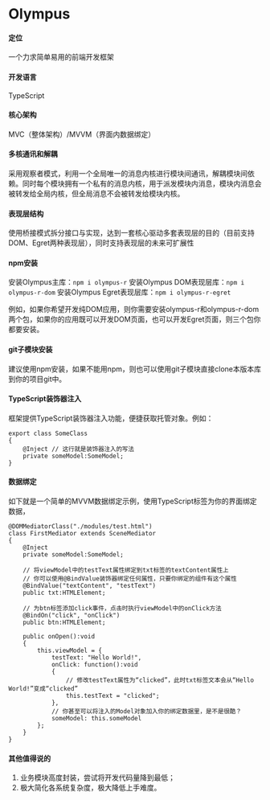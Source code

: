 # Olympus

#### 定位
一个力求简单易用的前端开发框架

#### 开发语言
TypeScript

#### 核心架构
MVC（整体架构）/MVVM（界面内数据绑定）

#### 多核通讯和解耦
采用观察者模式，利用一个全局唯一的消息内核进行模块间通讯，解耦模块间依赖。同时每个模块拥有一个私有的消息内核，用于派发模块内消息，模块内消息会被转发给全局内核，但全局消息不会被转发给模块内核。

#### 表现层结构
使用桥接模式拆分接口与实现，达到一套核心驱动多套表现层的目的（目前支持DOM、Egret两种表现层），同时支持表现层的未来可扩展性

#### npm安装
安装Olympus主库：`npm i olympus-r`
安装Olympus DOM表现层库：`npm i olympus-r-dom`
安装Olympus Egret表现层库：`npm i olympus-r-egret`

例如，如果你希望开发纯DOM应用，则你需要安装olympus-r和olympus-r-dom两个包，如果你的应用既可以开发DOM页面，也可以开发Egret页面，则三个包你都要安装。

#### git子模块安装
建议使用npm安装，如果不能用npm，则也可以使用git子模块直接clone本版本库到你的项目git中。

#### TypeScript装饰器注入
框架提供TypeScript装饰器注入功能，便捷获取托管对象。例如：

    export class SomeClass
    {
		@Inject // 这行就是装饰器注入的写法
		private someModel:SomeModel;
	}

#### 数据绑定
如下就是一个简单的MVVM数据绑定示例，使用TypeScript标签为你的界面绑定数据，

	@DOMMediatorClass("./modules/test.html")
	class FirstMediator extends SceneMediator
	{
		@Inject
		private someModel:SomeModel;
		
		// 将viewModel中的testText属性绑定到txt标签的textContent属性上
		// 你可以使用@BindValue装饰器绑定任何属性，只要你绑定的组件有这个属性
	    @BindValue("textContent", "testText")
	    public txt:HTMLElement;

		// 为btn标签添加click事件，点击时执行viewModel中的onClick方法
	    @BindOn("click", "onClick")
	    public btn:HTMLElement;
	
	    public onOpen():void
	    {
	        this.viewModel = {
	            testText: "Hello World!",
	            onClick: function():void
	            {
		            // 修改testText属性为“clicked”，此时txt标签文本会从“Hello World!”变成“clicked”
	                this.testText = "clicked";
	            },
	            // 你甚至可以将注入的Model对象加入你的绑定数据里，是不是很酷？
	            someModel: this.someModel
	        };
	    }
	}

#### 其他值得说的
1. 业务模块高度封装，尝试将开发代码量降到最低；
2. 极大简化各系统复杂度，极大降低上手难度。